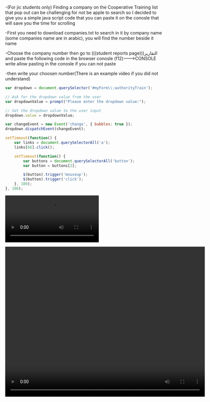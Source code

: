-(For jic students only) Finding a company on the Cooperative Training list that pop out can be challenging for not be apple to search so I decided to give you a simple java script code that you can paste it on the conosle that will save you the time for scrolling 

-First you need to download companies.txt to search in it by company name (some companies name are in arabic), you will find the number beside it name

-Choose the company number then go to (((student reports page)))التقارير and paste the following code in the browser conosle  (f12)--->CONSOLE
write allow pasting in the conosle if you can not paste 

-then write your choosen number(There is an example video if you did not understand)

```js
var dropdown = document.querySelector('#myForm\\:authorityTrain');

// Ask for the dropdown value from the user
var dropdownValue = prompt("Please enter the dropdown value:");

// Set the dropdown value to the user input
dropdown.value = dropdownValue;

var changeEvent = new Event('change', { bubbles: true });
dropdown.dispatchEvent(changeEvent);

setTimeout(function() {
    var links = document.querySelectorAll('a');
    links[66].click();

    setTimeout(function() {
        var buttons = document.querySelectorAll('button');
        var button = buttons[2];

        $(button).trigger('mouseup');
        $(button).trigger('click');
    }, 100);
}, 100);
```
![View the video](Jic-cooperative-training/example.mp4)


<video width="640" height="480" controls>
  <source src="example.mp4" type="video/mp4">
  Your browser does not support the video tag.
</video>

